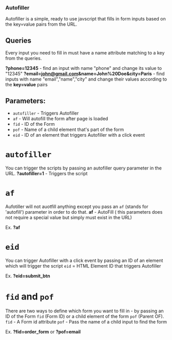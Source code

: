 ### Autofiller
Autofiller is a simple, ready to use javscript that fills in form inputs based on the key=value pairs from the URL.

## Queries

Every input you need to fill in must have a name attribute matching to a key from the queries.

**?phone=12345** - find an input with name "phone" and change its value to "12345"
**?email=john@gmail.com&name=John%20Doe&city=Paris** - find inputs with name "email","name","city" and change their values according to the **key=value** pairs

## Parameters:
- `autofiller` - Triggers Autofiller
- `af` - Will autofill the form after page is loaded
- `fid` - ID of the Form
- `pof` - Name of a child element that's part of the form
- `eid` - ID of an element that triggers Autofiller with a click event

# `autofiller`
You can trigger the scripts by passing an autofiller query parameter in the URL.
**?autofiller=1** - Triggers the script

# `af`
Aufotiller will not auotfill anything except you pass an `af` (stands for 'autofill') parameter in order to do that.
**af** - AutoFill ( this parameters does not require a special value but simply must exist in the URL)

Ex.
**?af**

# `eid`
You can trigger Autofiller with a click event by passing an ID of an element which will trigger the script
`eid` = HTML Element ID that triggers Autofiller 

Ex.
**?eid=submit_btn**

# `fid` and `pof`
There are two ways to define which form you want to fill in - by passing an ID of the Form `fid` (Form ID) or a child element of the form `pof` (Parent OF).
`fid` - A Form id attribute
`pof` - Pass the name of a child input to find the form

Ex.
**?fid=order_form** or **?pof=email**